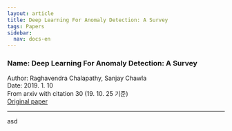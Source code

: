 ```yaml
---
layout: article
title: Deep Learning For Anomaly Detection: A Survey
tags: Papers
sidebar:
  nav: docs-en
---
```


### Name: Deep Learning For Anomaly Detection: A Survey
Author: Raghavendra Chalapathy, Sanjay Chawla <br>
Date: 2019. 1. 10 <br>
From arxiv with citation 30 (19. 10. 25 기준) <br>
[Original paper](https://arxiv.org/abs/1901.03407) <br>

---

asd
